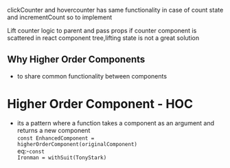 clickCounter and hovercounter has same functionality in case of count state and incrementCount
so to implement

Lift counter logic to parent and pass props
if counter component is scattered in react component tree,lifting state is not a great solution

## Why Higher Order Components

- to share common functionality between components

# Higher Order Component - HOC

- its a pattern where a function takes a component as an argument and returns a new component<br>
  <code>const EnhancedComponent = higherOrderComponent(originalComponent)</code><br>
  eq:-<code>const Ironman = withSuit(TonyStark)</code>
